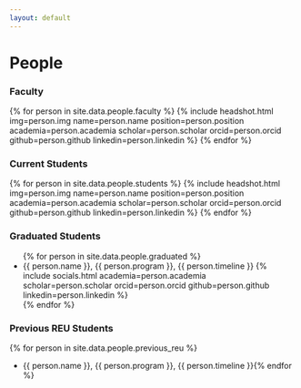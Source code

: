 ```yaml
---
layout: default
---
```

# People
### Faculty
{% for person in site.data.people.faculty %}
{% include headshot.html img=person.img name=person.name position=person.position academia=person.academia scholar=person.scholar orcid=person.orcid github=person.github linkedin=person.linkedin %}
{% endfor %}
### Current Students
<div class="grid">
{% for person in site.data.people.students %}
{% include headshot.html img=person.img name=person.name position=person.position academia=person.academia scholar=person.scholar orcid=person.orcid github=person.github linkedin=person.linkedin %}
{% endfor %}
</div>

### Graduated Students
<ul>
{% for person in site.data.people.graduated %}
<li>
{{ person.name }}, {{ person.program }}, {{ person.timeline }} {% include socials.html academia=person.academia scholar=person.scholar orcid=person.orcid github=person.github linkedin=person.linkedin %}
</li>
{% endfor %}
</ul>

### Previous REU Students
{% for person in site.data.people.previous_reu %}
- {{ person.name }}, {{ person.program }}, {{ person.timeline }}{% endfor %}